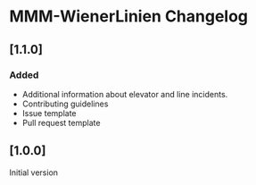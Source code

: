 # MMM-WienerLinien Changelog

## [1.1.0]

### Added

- Additional information about elevator and line incidents.
- Contributing guidelines
- Issue template
- Pull request template

## [1.0.0]

Initial version

